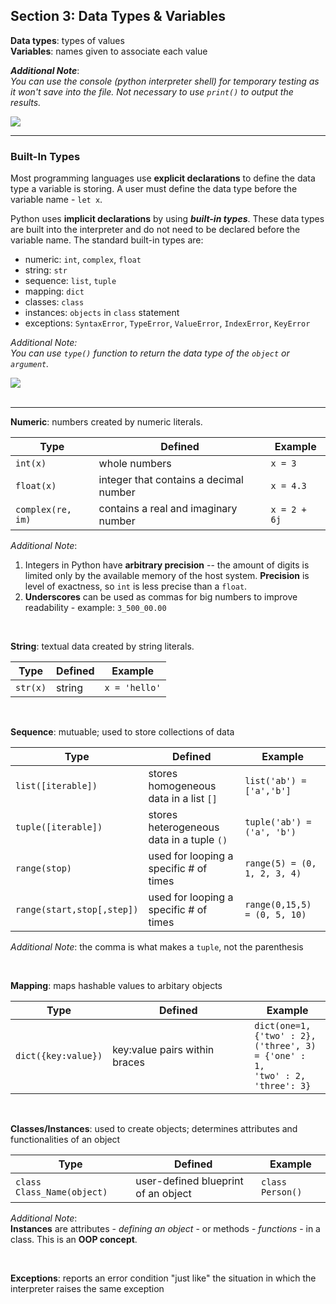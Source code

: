 ## Section 3: Data Types & Variables

**Data types**: types of values <br>
**Variables**: names given to associate each value

***Additional Note***: <br> 
*You can use the console (python interpreter shell) for temporary testing as it won't save into the file. Not necessary to use `print()` to output the results.*

![](/Users/PhillipeRodriguez/Documents/Notes/python/megaCourse/megaNotes/img/sec3_1.png)
<br>

---

### Built-In Types

Most programming languages use **explicit declarations** to define the data type a variable is storing. A user must define the data type before the variable name - `let x`.

Python uses **implicit declarations** by using ***built-in types***. These data types are built into the interpreter and do not need to be declared before the variable name. The standard built-in types are:

- numeric: `int`, `complex`, `float`
- string: `str`
- sequence: `list`, `tuple`
- mapping: `dict`
- classes: `class`
- instances: `objects` in `class` statement
- exceptions: `SyntaxError`, `TypeError`, `ValueError`, `IndexError`, `KeyError` 

*Additional Note:* <br>
*You can use `type()` function to return the data type of the `object` or `argument`.*

![](/Users/PhillipeRodriguez/Documents/Notes/python/megaCourse/megaNotes/img/sec3_3.png)
<br>
<br>

---

**Numeric**: numbers created by numeric literals.

| Type            | Defined                                | Example      |
|-----------------|----------------------------------------|--------------|
| `int(x)`        | whole numbers                          | `x = 3`      |
| `float(x)`      | integer that contains a decimal number | `x = 4.3`    |
| `complex(re, im)` | contains a real and imaginary number   | `x = 2 + 6j` |

*Additional Note*: <br>
1. Integers in Python have **arbitrary precision** -- the amount of digits is limited only by the available memory of the host system. **Precision** is level of exactness, so `int` is less precise than a `float`.
2. **Underscores** can be used as commas for big numbers to improve readability - example: `3_500_00.00`

<br>

**String**: textual data created by string literals.

| Type      | Defined  | Example     |
|-----------|----------|-------------|
| `str(x)`  | string   | `x = 'hello'` |

<br>

**Sequence**: mutuable; used to store collections of data

| Type                       | Defined                                   | Example                      |
|----------------------------|-------------------------------------------|------------------------------|
| `list([iterable])`         | stores homogeneous data in a list `[]`    | `list('ab') = ['a','b']`     |
| `tuple([iterable])`        | stores heterogeneous data in a tuple `()` | `tuple('ab') = ('a', 'b')`   |
| `range(stop)`              | used for looping a specific # of times    | `range(5) = (0, 1, 2, 3, 4)` |
| `range(start,stop[,step])` | used for looping a specific # of times    | `range(0,15,5) = (0, 5, 10)` |

*Additional Note*: the comma is what makes a `tuple`, not the parenthesis

<br>

**Mapping**: maps hashable values to arbitary objects

| Type                | Defined                       | Example                                                                                                        |
|---------------------|-------------------------------|----------------------------------------------------------------------------------------------------------------|
| `dict({key:value})` | key:value pairs within braces | `dict(one=1,` <br> `{'two' : 2},` <br> `('three', 3)` <br> `= {'one' : 1,` <br> `'two' : 2,` <br> `'three': 3}` |

<br>

**Classes/Instances**: used to create objects; determines attributes and functionalities of an object

| Type                       | Defined                             | Example          |
|----------------------------|-------------------------------------|------------------|
| `class Class_Name(object)` | user-defined blueprint of an object | `class Person()` |

*Additional Note*: <br>
**Instances** are attributes - *defining an object* - or methods - *functions* - in a class. This is an **OOP concept**.

<br>

**Exceptions**: reports an error condition "just like" the situation in which the interpreter raises the same exception

<br>



